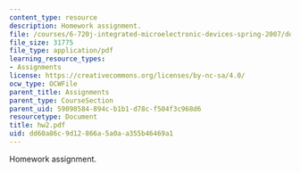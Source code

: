 ```yaml
---
content_type: resource
description: Homework assignment.
file: /courses/6-720j-integrated-microelectronic-devices-spring-2007/dd60a86c9d12866a5a0aa355b46469a1_hw2.pdf
file_size: 31775
file_type: application/pdf
learning_resource_types:
- Assignments
license: https://creativecommons.org/licenses/by-nc-sa/4.0/
ocw_type: OCWFile
parent_title: Assignments
parent_type: CourseSection
parent_uid: 59098584-894c-b1b1-d78c-f504f3c968d6
resourcetype: Document
title: hw2.pdf
uid: dd60a86c-9d12-866a-5a0a-a355b46469a1
---
```

Homework assignment.